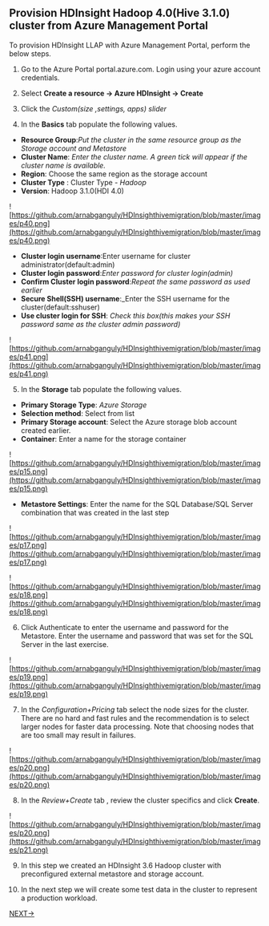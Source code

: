## Provision HDInsight Hadoop 4.0(Hive 3.1.0) cluster from Azure Management Portal

To provision HDInsight LLAP with Azure Management Portal, perform the below steps.

1.  Go to the Azure Portal portal.azure.com. Login using your azure account credentials.
    
2.  Select  **Create a resource -> Azure HDInsight -> Create**
    
3.  Click the  _Custom(size ,settings, apps) slider_
    
4.  In the  **Basics**  tab populate the following values.
    
-   **Resource Group**:_Put the cluster in the same resource group as the Storage account and Metastore_
-   **Cluster Name**:  _Enter the cluster name. A green tick will appear if the cluster name is available._
- **Region**: Choose the same region as the storage account
-   **Cluster Type**  : Cluster Type -  _Hadoop_
-  **Version**: Hadoop 3.1.0(HDI 4.0)

![https://github.com/arnabganguly/HDInsighthivemigration/blob/master/images/p40.png](https://github.com/arnabganguly/HDInsighthivemigration/blob/master/images/p40.png)

-   **Cluster login username**:Enter username for cluster administrator(default:admin)
-   **Cluster login password**:_Enter password for cluster login(admin)_
-   **Confirm Cluster login password**:_Repeat the same password as used earlier_
- **Secure Shell(SSH) username**:_Enter the SSH username for the cluster(default:sshuser)
- **Use cluster login for SSH**: *Check this box(this makes your SSH password same as the cluster admin password)*

![https://github.com/arnabganguly/HDInsighthivemigration/blob/master/images/p41.png](https://github.com/arnabganguly/HDInsighthivemigration/blob/master/images/p41.png)

5. In the  **Storage**  tab populate the following values.

-   **Primary Storage Type**:  _Azure Storage_
- **Selection method**: Select from list
-   **Primary Storage account**: Select the Azure storage blob account created earlier.
- **Container**: Enter a name for the storage container

![https://github.com/arnabganguly/HDInsighthivemigration/blob/master/images/p15.png](https://github.com/arnabganguly/HDInsighthivemigration/blob/master/images/p15.png)

- **Metastore Settings**: Enter the name for the SQL Database/SQL Server combination that was created in the last step 

![https://github.com/arnabganguly/HDInsighthivemigration/blob/master/images/p17.png](https://github.com/arnabganguly/HDInsighthivemigration/blob/master/images/p17.png)

![https://github.com/arnabganguly/HDInsighthivemigration/blob/master/images/p18.png](https://github.com/arnabganguly/HDInsighthivemigration/blob/master/images/p18.png)

6. Click Authenticate to enter the username and password for the Metastore. Enter the username and password that was set for the SQL Server in the last exercise. 

![https://github.com/arnabganguly/HDInsighthivemigration/blob/master/images/p19.png](https://github.com/arnabganguly/HDInsighthivemigration/blob/master/images/p19.png)

 7. In the *Configuration+Pricing* tab select the node sizes for the cluster. There are no hard and fast rules and the recommendation is to select larger nodes for faster data processing. Note that choosing nodes that are too small may result in failures. 

![https://github.com/arnabganguly/HDInsighthivemigration/blob/master/images/p20.png](https://github.com/arnabganguly/HDInsighthivemigration/blob/master/images/p20.png)

8. In the *Review+Create* tab , review the cluster specifics and click **Create**.

![https://github.com/arnabganguly/HDInsighthivemigration/blob/master/images/p20.png](https://github.com/arnabganguly/HDInsighthivemigration/blob/master/images/p21.png) 

9. In this step we created an HDInsight 3.6 Hadoop cluster with preconfigured external metastore and storage account. 
 
10. In the next step we will create some test data in the cluster to represent a production workload. 

[NEXT->](https://github.com/arnabganguly/HDInsighthivemigration/blob/master/CreateTestData.md)



<!--stackedit_data:
eyJoaXN0b3J5IjpbLTE1OTAzNzg4MDhdfQ==
-->